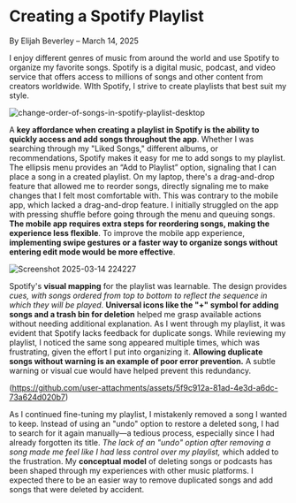 # Creating a Spotify Playlist
By Elijah Beverley – March 14, 2025

I enjoy different genres of music from around the world and use Spotify to organize my favorite songs. Spotify is a digital music, podcast, and video service that offers access to millions of songs and other content from creators worldwide. WIth Spotify, I strive to create playlists that best suit my style.

![change-order-of-songs-in-spotify-playlist-desktop](https://github.com/user-attachments/assets/a57a0acd-0314-4deb-839c-846ff17935b4)

A **key affordance when creating a playlist in Spotify is the ability to quickly access and add songs throughout the app**. Whether I was searching through my "Liked Songs," different albums, or recommendations, Spotify makes it easy for me to add songs to my playlist. The ellipsis menu provides an “Add to Playlist” option, signaling that I can place a song in a created playlist. On my laptop, there's a drag-and-drop feature that allowed me to reorder songs, directly signaling me to make changes that I felt most comfortable with. This was contrary to the mobile app, which lacked a drag-and-drop feature. I initially struggled on the app with pressing shuffle before going through the menu and queuing songs. **The mobile app requires extra steps for reordering songs, making the experience less flexible**. To improve the mobile app experience, **implementing swipe gestures or a faster way to organize songs without entering edit mode would be more effective**. 

![Screenshot 2025-03-14 224227](https://github.com/user-attachments/assets/37558505-18a8-458d-877a-c9cb5bc74ca1)


Spotify's **visual mapping** for the playlist was learnable. The design provides _cues, with songs ordered from top to bottom to reflect the sequence in which they will be played_. **Universal icons like the "+" symbol for adding songs and a trash bin for deletion** helped me grasp available actions without needing additional explanation. As I went through my playlist, it was evident that Spotify lacks feedback for duplicate songs. While reviewing my playlist, I noticed the same song appeared multiple times, which was frustrating, given the effort I put into organizing it. **Allowing duplicate songs without warning is an example of poor error prevention.** A subtle warning or visual cue would have helped prevent this redundancy.




(https://github.com/user-attachments/assets/5f9c912a-81ad-4e3d-a6dc-73a624d020b7)




As I continued fine-tuning my playlist, I mistakenly removed a song I wanted to keep. Instead of using an "undo" option to restore a deleted song, I had to search for it again manually—a tedious process, especially since I had already forgotten its title. _The lack of an "undo" option after removing a song made me feel like I had less control over my playlist,_ which added to the frustration. My **conceptual model** of deleting songs or podcasts has been shaped through my experiences with other music platforms. I expected there to be an easier way to remove duplicated songs and add songs that were deleted by accident.


